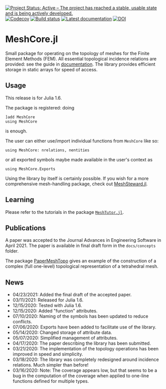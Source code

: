 [![Project Status: Active – The project has reached a stable, usable state and is being actively developed.](http://www.repostatus.org/badges/latest/active.svg)](http://www.repostatus.org/#active)
[![Codecov](https://codecov.io/gh/PetrKryslUCSD/MeshCore.jl/branch/master/graph/badge.svg)](https://codecov.io/gh/PetrKryslUCSD/MeshCore.jl)
[![Build status](https://github.com/PetrKryslUCSD/MeshCore.jl/workflows/CI/badge.svg)](https://github.com/PetrKryslUCSD/MeshCore.jl/actions)
[![Latest documentation](https://img.shields.io/badge/docs-latest-blue.svg)](https://petrkryslucsd.github.io/MeshCore.jl/dev)
[![DOI](https://zenodo.org/badge/DOI/10.5281/zenodo.4027970.svg)](https://doi.org/10.5281/zenodo.4027970)

# MeshCore.jl

Small package for operating on the topology of meshes for the Finite Element
Methods (FEM). All essential topological incidence relations are provided: see
the guide in [documentation](https://petrkryslucsd.github.io/MeshCore.jl/dev).
The library provides efficient storage in static arrays for speed of access.

## Usage

This release is for Julia 1.6.

The package is registered: doing
```
]add MeshCore
using MeshCore
```
is enough. 

The user can either use/import individual functions from `MeshCore` like so:
```
using MeshCore: nrelations, nentities
```

or all exported symbols maybe made available in the user's context as
```
using MeshCore.Exports
```
Using the library by itself is certainly possible.
If you wish for a more comprehensive mesh-handling package, check out
[MeshSteward.jl](https://github.com/PetrKryslUCSD/MeshSteward.jl).

## Learning

Please refer to the tutorials in the package
[`MeshTutor.jl`](https://github.com/PetrKryslUCSD/MeshTutor.jl).

## Publications

A paper was accepted to the Journal Advances in Engineering Software in April 2021. The paper is available in final draft form in the `docs/concepts` folder.

The package
[PaperMeshTopo](https://github.com/PetrKryslUCSD/PaperMeshTopo.jl.git) gives an
example of the construction of a complex (full one-level) topological
representation of a tetrahedral mesh.

## News

- 04/23/2021: Added the final draft of the accepted paper.
- 03/11/2021: Released for Julia 1.6.
- 12/15/2020: Tested with Julia 1.6.
- 12/15/2020: Added "function" attributes.
- 07/10/2020: Naming of the symbols has been updated to reduce conflicts.
- 07/06/2020: Exports have been added to facilitate use of the library.
- 05/14/2020: Changed storage of attribute data.
- 05/07/2020: Simplified management of attributes.
- 04/17/2020: The paper describing the library has been submitted.
- 03/21/2020: The implementation of the topology operations has been improved in
  speed and simplicity.
- 03/18/2020: The library was completely redesigned around incidence relations.
  Much simpler than before!
- 03/16/2020: Note: The coverage appears low, but that seems to be a bug in the
  computation of the coverage when applied to one-line functions defined for
  multiple types.
